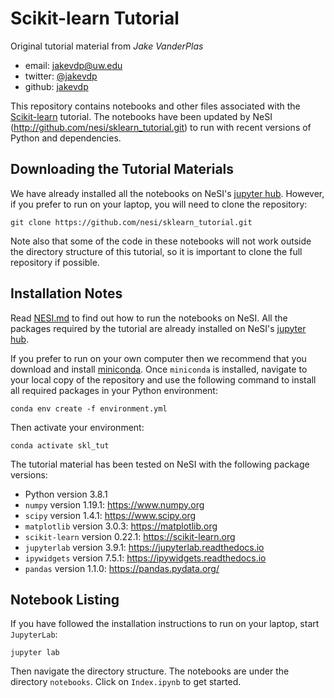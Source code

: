 # Scikit-learn Tutorial

Original tutorial material from *Jake VanderPlas*

- email: <jakevdp@uw.edu>
- twitter: [@jakevdp](https://twitter.com/jakevdp)
- github: [jakevdp](http://github.com/jakevdp)

This repository contains notebooks and other files associated with the
[Scikit-learn](http://scikit-learn.org) tutorial. The notebooks have been 
updated by NeSI (http://github.com/nesi/sklearn_tutorial.git) to run with recent
versions of Python and dependencies.


## Downloading the Tutorial Materials

We have already installed all the notebooks on NeSI's [jupyter hub](https://jupyter.nesi.org.nz/).
However, if you prefer to run on your laptop, you will need to clone the repository:
```
git clone https://github.com/nesi/sklearn_tutorial.git
```

Note also that some of the code in these notebooks will not work outside the
directory structure of this tutorial, so it is important to clone the full
repository if possible.


## Installation Notes

Read [NESI.md](NESI.md) to find out how to run the notebooks on NeSI.
All the packages required by the tutorial are already installed on NeSI's [jupyter hub](https://jupyter.nesi.org.nz/).

If you prefer to run on your own computer then we recommend that you download and
install [miniconda](http://conda.pydata.org/miniconda.html). Once `miniconda` is
installed, navigate to your local copy of the repository and use the following
command to install all required packages in your Python environment:
```
conda env create -f environment.yml
```
Then activate your environment:
```
conda activate skl_tut
```

The tutorial material has been tested on NeSI with the following package versions:
- Python version 3.8.1
- `numpy` version 1.19.1: https://www.numpy.org
- `scipy` version 1.4.1: https://www.scipy.org
- `matplotlib` version 3.0.3: https://matplotlib.org
- `scikit-learn` version 0.22.1: https://scikit-learn.org
- `jupyterlab` version 3.9.1: https://jupyterlab.readthedocs.io
- `ipywidgets` version 7.5.1: https://ipywidgets.readthedocs.io
- `pandas` version 1.1.0: https://pandas.pydata.org/


## Notebook Listing

If you have followed the installation instructions to run on your laptop, start `JupyterLab`:
```
jupyter lab 
```
Then navigate the directory structure. The notebooks are under the directory `notebooks`.
Click on `Index.ipynb` to get started.
